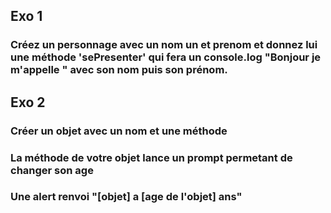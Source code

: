 ## Exo 1
### Créez un personnage avec un nom un et prenom et donnez lui une méthode 'sePresenter' qui fera un console.log "Bonjour je m'appelle " avec son nom puis son prénom.

## Exo 2
### Créer un objet avec un nom et une méthode
### La méthode de votre objet lance un prompt permetant de changer son age
### Une alert renvoi "[objet] a [age de l'objet] ans"